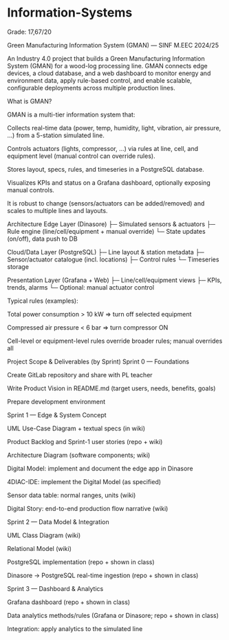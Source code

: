 # Information-Systems

Grade: 17,67/20

Green Manufacturing Information System (GMAN) — SINF M.EEC 2024/25

An Industry 4.0 project that builds a Green Manufacturing Information System (GMAN) for a wood-log processing line. GMAN connects edge devices, a cloud database, and a web dashboard to monitor energy and environment data, apply rule-based control, and enable scalable, configurable deployments across multiple production lines.

What is GMAN?

GMAN is a multi-tier information system that:

Collects real-time data (power, temp, humidity, light, vibration, air pressure, …) from a 5-station simulated line.

Controls actuators (lights, compressor, …) via rules at line, cell, and equipment level (manual control can override rules).

Stores layout, specs, rules, and timeseries in a PostgreSQL database.

Visualizes KPIs and status on a Grafana dashboard, optionally exposing manual controls.

It is robust to change (sensors/actuators can be added/removed) and scales to multiple lines and layouts.

Architecture
Edge Layer (Dinasore)
 ├─ Simulated sensors & actuators
 ├─ Rule engine (line/cell/equipment + manual override)
 └─ State updates (on/off), data push to DB

Cloud/Data Layer (PostgreSQL)
 ├─ Line layout & station metadata
 ├─ Sensor/actuator catalogue (incl. locations)
 ├─ Control rules
 └─ Timeseries storage

Presentation Layer (Grafana + Web)
 ├─ Line/cell/equipment views
 ├─ KPIs, trends, alarms
 └─ Optional: manual actuator control


Typical rules (examples):

Total power consumption > 10 kW ⇒ turn off selected equipment

Compressed air pressure < 6 bar ⇒ turn compressor ON

Cell-level or equipment-level rules override broader rules; manual overrides all

Project Scope & Deliverables (by Sprint)
Sprint 0 — Foundations

Create GitLab repository and share with PL teacher

Write Product Vision in README.md (target users, needs, benefits, goals)

Prepare development environment

Sprint 1 — Edge & System Concept

UML Use-Case Diagram + textual specs (in wiki)

Product Backlog and Sprint-1 user stories (repo + wiki)

Architecture Diagram (software components; wiki)

Digital Model: implement and document the edge app in Dinasore

4DIAC-IDE: implement the Digital Model (as specified)

Sensor data table: normal ranges, units (wiki)

Digital Story: end-to-end production flow narrative (wiki)

Sprint 2 — Data Model & Integration

UML Class Diagram (wiki)

Relational Model (wiki)

PostgreSQL implementation (repo + shown in class)

Dinasore → PostgreSQL real-time ingestion (repo + shown in class)

Sprint 3 — Dashboard & Analytics

Grafana dashboard (repo + shown in class)

Data analytics methods/rules (Grafana or Dinasore; repo + shown in class)

Integration: apply analytics to the simulated line


